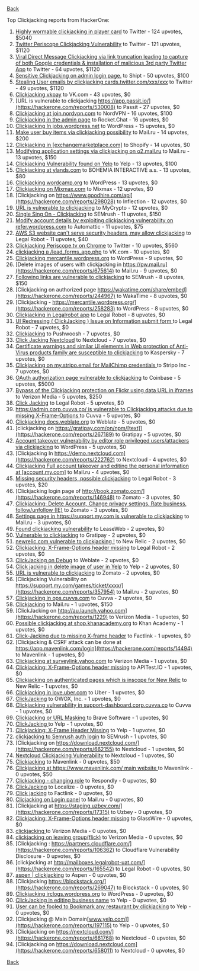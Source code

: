 [Back](../README.md)

Top Clickjacking reports from HackerOne:

1. [Highly wormable clickjacking in player card](https://hackerone.com/reports/85624) to Twitter - 124 upvotes, $5040
2. [Twitter Periscope Clickjacking Vulnerability](https://hackerone.com/reports/591432) to Twitter - 121 upvotes, $1120
3. [Viral Direct Message Clickjacking via link truncation leading to capture of both Google credentials & installation of malicious 3rd party Twitter App](https://hackerone.com/reports/643274) to Twitter - 64 upvotes, $1120
4. [Sensitive Clickjacking on admin login page.](https://hackerone.com/reports/389145) to Shipt - 50 upvotes, $100
5. [Stealing User emails by clickjacking cards.twitter.com/xxx/xxx](https://hackerone.com/reports/154963) to Twitter - 49 upvotes, $1120
6. [Clickjacking vkpay](https://hackerone.com/reports/374817) to VK.com - 43 upvotes, $0
7. [URL is vulnerable to clickjacking  https://app.passit.io/](https://hackerone.com/reports/530008) to Passit - 27 upvotes, $0
8. [Clickjacking at join.nordvpn.com](https://hackerone.com/reports/765955) to NordVPN - 16 upvotes, $100
9. [Clickjacking in the admin page](https://hackerone.com/reports/728004) to Rocket.Chat - 16 upvotes, $0
10. [Clickjacking In jobs.wordpress.net](https://hackerone.com/reports/223024) to WordPress - 15 upvotes, $0
11. [Make user buy items via clickjacking possibility](https://hackerone.com/reports/471967) to Mail.ru - 14 upvotes, $200
12. [Clickjacking in [exchangemarketplace.com]](https://hackerone.com/reports/658217) to Shopify - 14 upvotes, $0
13. [Modifying application settings via clickjacking on o2.mail.ru](https://hackerone.com/reports/355774) to Mail.ru - 13 upvotes, $150
14. [Clickjacking Vulnerability found on Yelp](https://hackerone.com/reports/214087) to Yelp - 13 upvotes, $100
15. [Clickjacking at ylands.com](https://hackerone.com/reports/405342) to BOHEMIA INTERACTIVE a.s. - 13 upvotes, $80
16. [Clickjacking wordcamp.org](https://hackerone.com/reports/230581) to WordPress - 13 upvotes, $0
17. [Clickjacking on Mixmax.com](https://hackerone.com/reports/234713) to Mixmax - 12 upvotes, $0
18. [Clickjacking on https://www.goodhire.com/api](https://hackerone.com/reports/298028) to Inflection - 12 upvotes, $0
19. [URL is vulnerable to clickjacking](https://hackerone.com/reports/712376) to MyCrypto - 12 upvotes, $0
20. [Single Sing On - Clickjacking](https://hackerone.com/reports/299009) to SEMrush - 11 upvotes, $150
21. [Modify account details by exploiting clickjacking vulnerability on refer.wordpress.com](https://hackerone.com/reports/765355) to Automattic - 11 upvotes, $75
22. [AWS S3 website can't serve security headers, may allow clickjacking](https://hackerone.com/reports/149572) to Legal Robot - 11 upvotes, $40
23. [Clickjacking Periscope.tv on Chrome](https://hackerone.com/reports/198622) to Twitter - 10 upvotes, $560
24. [clickjacking в /lead_forms_app.php](https://hackerone.com/reports/294334) to VK.com - 10 upvotes, $0
25. [Clickjacking mercantile.wordpress.org](https://hackerone.com/reports/264125) to WordPress - 9 upvotes, $0
26. [Delete images of users  with clickjacking in https://pw.mail.ru](https://hackerone.com/reports/675614) to Mail.ru - 9 upvotes, $0
27. [Following links are vulnerable to clickjacking](https://hackerone.com/reports/289246) to SEMrush - 8 upvotes, $150
28. [Clickjacking on authorized page https://wakatime.com/share/embed](https://hackerone.com/reports/244967) to WakaTime - 8 upvotes, $0
29. [Clickjacking - https://mercantile.wordpress.org/](https://hackerone.com/reports/258283) to WordPress - 8 upvotes, $0
30. [Clickjacking in Legalrobot app](https://hackerone.com/reports/270454) to Legal Robot - 8 upvotes, $0
31. [UI Redressing ( ClickJacking ) Issue on Information submit form ](https://hackerone.com/reports/163753) to Legal Robot - 7 upvotes, $0
32. [Clickjacking](https://hackerone.com/reports/200419) to Pushwoosh - 7 upvotes, $0
33. [Click Jacking Nextcloud](https://hackerone.com/reports/347782) to Nextcloud - 7 upvotes, $0
34. [Certificate warnings and similar UI elements in Web protection of Anti-Virus products family are susceptible to clickjacking](https://hackerone.com/reports/463695) to Kaspersky - 7 upvotes, $0
35. [Clickjacking on my.stripo.email for MailChimp credentials ](https://hackerone.com/reports/737625) to Stripo Inc - 7 upvotes, $0
36. [OAuth authorization page vulnerable to clickjacking](https://hackerone.com/reports/65825) to Coinbase - 5 upvotes, $5000
37. [Bypass of the Clickjacking protection on Flickr using data URL in iframes](https://hackerone.com/reports/7264) to Verizon Media - 5 upvotes, $250
38. [Click Jacking](https://hackerone.com/reports/163888) to Legal Robot - 5 upvotes, $0
39. [https://admin.corp.cuvva.co/ is vulnerable to Clickjacking attacks due to missing X-Frame-Options ](https://hackerone.com/reports/231434) to Cuvva - 5 upvotes, $0
40. [Clickjacking docs.weblate.org](https://hackerone.com/reports/223391) to Weblate - 5 upvotes, $0
41. [clickjacking on https://gratipay.com/on/npm/[text]](https://hackerone.com/reports/267189) to Gratipay - 5 upvotes, $0
42. [Account takeover vulnerability by editor role privileged users/attackers via clickjacking](https://hackerone.com/reports/388254) to WordPress - 5 upvotes, $0
43. [Clickjacking In https://demo.nextcloud.com](https://hackerone.com/reports/222762) to Nextcloud - 4 upvotes, $0
44. [Clickjacking Full account takeover and editing the personal information at [account.my.com]](https://hackerone.com/reports/261652) to Mail.ru - 4 upvotes, $0
45. [Missing security headers, possible clickjacking](https://hackerone.com/reports/64645) to Legal Robot - 3 upvotes, $20
46. [Clickjacking login page of http://book.zomato.com/](https://hackerone.com/reports/146948) to Zomato - 3 upvotes, $0
47. [Clickjacking: Delete Account, Change privacy settings, Rate business, follow/unfollow (IE)](https://hackerone.com/reports/338569) to Zomato - 3 upvotes, $0
48. [Settings page in https://support.my.com is vulnerable to clickjacking](https://hackerone.com/reports/667400) to Mail.ru - 3 upvotes, $0
49. [Found clickjacking vulnerability](https://hackerone.com/reports/119828) to LeaseWeb - 2 upvotes, $0
50. [Vulnerable to clickjacking](https://hackerone.com/reports/123782) to Gratipay - 2 upvotes, $0
51. [newrelic.com vulnerable to clickjacking !](https://hackerone.com/reports/123126) to New Relic - 2 upvotes, $0
52. [Clickjacking: X-Frame-Options header missing](https://hackerone.com/reports/163646) to Legal Robot - 2 upvotes, $0
53. [ClickJacking on Debug](https://hackerone.com/reports/225555) to Weblate - 2 upvotes, $0
54. [Click jacking in delete image of user in Yelp](https://hackerone.com/reports/201848) to Yelp - 2 upvotes, $0
55. [URL is vulnerable to clickjacking](https://hackerone.com/reports/337219) to Zomato - 2 upvotes, $0
56. [Clickjacking Vulnerability on https://support.my.com/games/ticket/xxxx/](https://hackerone.com/reports/357954) to Mail.ru - 2 upvotes, $0
57. [Clickjacking in ops.cuvva.com](https://hackerone.com/reports/583624) to Cuvva - 2 upvotes, $0
58. [Clickjacking](https://hackerone.com/reports/8724) to Mail.ru - 1 upvotes, $150
59. [ClickJacking on http://au.launch.yahoo.com](https://hackerone.com/reports/1229) to Verizon Media - 1 upvotes, $0
60. [Possible clickjacking at shop.khanacademy.org](https://hackerone.com/reports/6370) to Khan Academy - 1 upvotes, $0
61. [Click-Jacking due to missing X-frame header](https://hackerone.com/reports/17664) to Factlink - 1 upvotes, $0
62. [Clickjacking & CSRF attack can be done at https://app.mavenlink.com/login](https://hackerone.com/reports/14494) to Mavenlink - 1 upvotes, $0
63. [Clickjacking at surveylink.yahoo.com](https://hackerone.com/reports/3578) to Verizon Media - 1 upvotes, $0
64. [Clickjacking: X-Frame-Options header missing](https://hackerone.com/reports/129650) to APITest.IO - 1 upvotes, $0
65. [Clickjacking on authenticated pages which is inscope for New Relic](https://hackerone.com/reports/128645) to New Relic - 1 upvotes, $0
66. [Clickjacking in love.uber.com](https://hackerone.com/reports/137152) to Uber - 1 upvotes, $0
67. [ClickJacking](https://hackerone.com/reports/183127) to OWOX, Inc. - 1 upvotes, $0
68. [Clickjacking vulnerability in support-dashboard.corp.cuvva.co](https://hackerone.com/reports/231694) to Cuvva - 1 upvotes, $0
69. [Clickjacking or URL Masking ](https://hackerone.com/reports/204198) to Brave Software - 1 upvotes, $0
70. [ClickJacking ](https://hackerone.com/reports/179839) to Yelp - 1 upvotes, $0
71. [Clickjacking: X-Frame Header Missing](https://hackerone.com/reports/168358) to Yelp - 1 upvotes, $0
72. [clickjacking to Semrush auth login](https://hackerone.com/reports/318295) to SEMrush - 1 upvotes, $0
73. [Clickjacking on https://download.nextcloud.com/](https://hackerone.com/reports/662155) to Nextcloud - 1 upvotes, $0
74. [Nextcloud Clickjacking Vulnerability](https://hackerone.com/reports/710996) to Nextcloud - 1 upvotes, $0
75. [Clickjacking](https://hackerone.com/reports/21110) to Mavenlink - 0 upvotes, $50
76. [Clickjacking at https://www.mavenlink.com/ main website ](https://hackerone.com/reports/14631) to Mavenlink - 0 upvotes, $50
77. [Clickjacking - changing role](https://hackerone.com/reports/7924) to Respondly - 0 upvotes, $0
78. [ClickJacking](https://hackerone.com/reports/7862) to Localize - 0 upvotes, $0
79. [Click jacking](https://hackerone.com/reports/13550) to Factlink - 0 upvotes, $0
80. [Clicjacking on Login panel](https://hackerone.com/reports/8459) to Mail.ru - 0 upvotes, $0
81. [Clickjacking at https://staging.uzbey.com/](https://hackerone.com/reports/17315) to Uzbey - 0 upvotes, $0
82. [Clickjacking: X-Frame-Options header missing](https://hackerone.com/reports/27594) to GlassWire - 0 upvotes, $0
83. [clickjacking ](https://hackerone.com/reports/1207) to Verizon Media - 0 upvotes, $0
84. [clickjacking on leaving group(flick)](https://hackerone.com/reports/7745) to Verizon Media - 0 upvotes, $0
85. [Clickjacking : https://partners.cloudflare.com/](https://hackerone.com/reports/106362) to Cloudflare Vulnerability Disclosure - 0 upvotes, $0
86. [clickjacking at http://mailboxes.legalrobot-uat.com/](https://hackerone.com/reports/165542) to Legal Robot - 0 upvotes, $0
87. [aspen | clickjacking](https://hackerone.com/reports/272387) to Aspen - 0 upvotes, $0
88. [Clickjacking https://blockstack.org/](https://hackerone.com/reports/269047) to Blockstack - 0 upvotes, $0
89. [Clickjacking irclogs.wordpress.org](https://hackerone.com/reports/267075) to WordPress - 0 upvotes, $0
90. [ClickJacking in editing business name](https://hackerone.com/reports/227837) to Yelp - 0 upvotes, $0
91. [User can be fooled to Bookmark any restaurant by clickjacking](https://hackerone.com/reports/228295) to Yelp - 0 upvotes, $0
92. [Clickjacking @ Main Domain[www.yelp.com]](https://hackerone.com/reports/197115) to Yelp - 0 upvotes, $0
93. [Clickjacking on https://nextcloud.com/](https://hackerone.com/reports/661768) to Nextcloud - 0 upvotes, $0
94. [Clickjacking on https://download.nextcloud.com](https://hackerone.com/reports/658011) to Nextcloud - 0 upvotes, $0


[Back](../README.md)